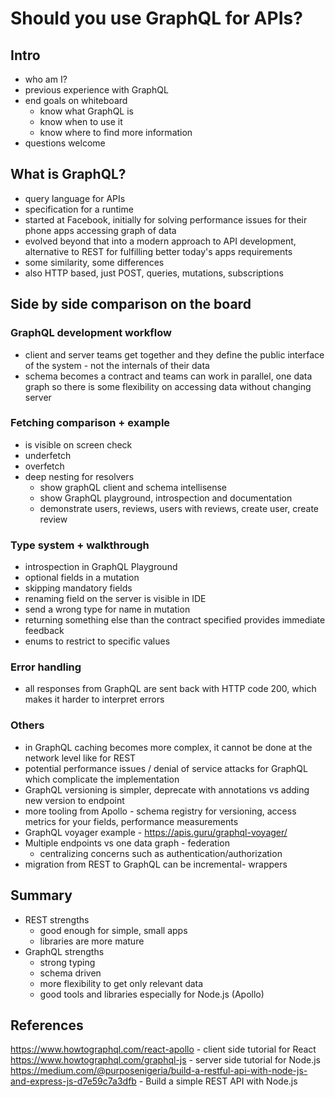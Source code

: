 # Should you use GraphQL for APIs?

## Intro
- who am I?
- previous experience with GraphQL
- end goals on whiteboard
    - know what GraphQL is
    - know when to use it
    - know where to find more information 
- questions welcome
## What is GraphQL?
- query language for APIs
- specification for a runtime
- started at Facebook, initially for solving performance issues for their phone apps accessing graph of data 
- evolved beyond that into a modern approach to API development, alternative to REST for fulfilling better today's apps requirements
- some similarity, some differences
- also HTTP based, just POST, queries, mutations, subscriptions

## Side by side comparison on the board

### GraphQL development workflow
- client and server teams get together and they define the public interface of the system - not the internals of their data
- schema becomes a contract and teams can work in parallel, one data graph so there is some flexibility on accessing data without changing server
### Fetching comparison + example
- is visible on screen check
- underfetch
- overfetch
- deep nesting for resolvers
    - show graphQL client and schema intellisense
    - show GraphQL playground, introspection and documentation
    - demonstrate users, reviews, users with reviews, create user, create review
### Type system + walkthrough
- introspection in GraphQL Playground
- optional fields in a mutation
- skipping mandatory fields
- renaming field on the server is visible in IDE
- send a wrong type for name in mutation
- returning something else than the contract specified provides immediate feedback
- enums to restrict to specific values
### Error handling
- all responses from GraphQL are sent back with HTTP code 200, which makes it harder to interpret errors
### Others
- in GraphQL caching becomes more complex, it cannot be done at the network level like for REST 
- potential performance issues / denial of service attacks for GraphQL which complicate the implementation 
- GraphQL versioning is simpler, deprecate with annotations vs adding new version to endpoint
- more tooling from Apollo - schema registry for versioning, access metrics for your fields, performance measurements
- GraphQL voyager example - https://apis.guru/graphql-voyager/ 
- Multiple endpoints vs one data graph - federation
    - centralizing concerns such as authentication/authorization
- migration from REST to GraphQL can be incremental- wrappers

## Summary
- REST strengths
    - good enough for simple, small apps
    - libraries are more mature
- GraphQL strengths
    - strong typing 
    - schema driven
    - more flexibility to get only relevant data
    - good tools and libraries especially for Node.js (Apollo)

## References
https://www.howtographql.com/react-apollo - client side tutorial for React
https://www.howtographql.com/graphql-js - server side tutorial for Node.js
https://medium.com/@purposenigeria/build-a-restful-api-with-node-js-and-express-js-d7e59c7a3dfb - Build a simple REST API with Node.js


